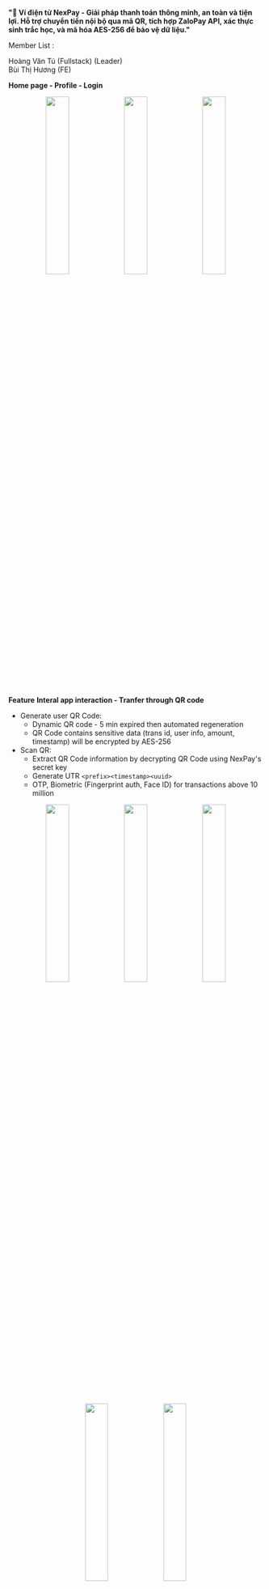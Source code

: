 **"📱 Ví điện tử NexPay - Giải pháp thanh toán thông minh, an toàn và tiện lợi. Hỗ trợ chuyển tiền nội bộ qua mã QR, tích hợp ZaloPay API, xác thực sinh trắc học, và mã hóa AES-256 để bảo vệ dữ liệu."**

Member List :

Hoàng Văn Tú (Fullstack) (Leader)\
Bùi Thị Hương (FE)

**Home page - Profile - Login**
<p align="center">
  <img src="https://github.com/user-attachments/assets/1ccf709c-32e5-4b17-a690-86b5052ee6bf" width="30%" />
  <img src="https://github.com/user-attachments/assets/70db48bf-70e1-4ac3-8e88-0f8c1092d6ea" width="30%" />
  <img src="https://github.com/user-attachments/assets/989e9d6b-4cc5-4ca9-b09c-560ff225c6e8" width="30%" />
</p>

**Feature**
**Interal app interaction - Tranfer through QR code**
- Generate user QR Code:
  + Dynamic QR code - 5 min expired then automated regeneration
  + QR Code contains sensitive data (trans id, user info, amount, timestamp) will be encrypted by AES-256
- Scan QR:
  + Extract QR Code information by decrypting QR Code using NexPay's secret key
  + Generate UTR `<prefix><timestamp><uuid>`
  + OTP, Biometric (Fingerprint auth, Face ID) for transactions above 10 million

<p align="center">
  <img src="https://github.com/user-attachments/assets/53844f7c-db65-42d7-b2e4-e14480381a68" width="30%" />
  <img src="https://github.com/user-attachments/assets/bd23300b-a21e-4ea8-9a03-e11164e401ca" width="30%" />
  <img src="https://github.com/user-attachments/assets/70e6a1d5-8e16-4ae1-93ac-178a7c28fc8e" width="30%" />
</p>

<p align="center">
  <img src="https://github.com/user-attachments/assets/c0e62dbe-2dc9-41e3-8bb3-b8b9f6980668" width="30%" />
  <img src="https://github.com/user-attachments/assets/26fe64ac-60e3-4bac-9f53-a85aa25050f3" width="30%" />
</p>

**External app interaction - Tranfer through Zalopay QR code**
- Create QR Code Zalopay with infor selected
- Using socket to trigger callback zalopay notification in client side

<p align="center">
  <img src="https://github.com/user-attachments/assets/200ab8f3-8a09-45e6-bc80-ec0494b6b195" width="30%" />
  <img src="https://github.com/user-attachments/assets/d1eba6b6-0eb8-48b8-83f4-76a79a38f158" width="30%" />
  <img src="https://github.com/user-attachments/assets/2efcbd30-45ad-4675-80c7-29f7360fb4e8" width="30%" />
</p>
<p align="center">
  <img src="https://github.com/user-attachments/assets/9f44748e-069e-435d-ab04-f54fa9c1f335" width="30%" />
  <img src="https://github.com/user-attachments/assets/216b8119-55de-468f-b7b9-077465773631" width="30%" />
</p>
 FB: https://www.facebook.com/VVVJeyyy/
